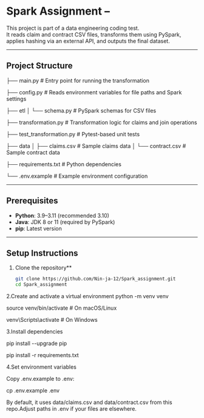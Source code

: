 # Spark Assignment –

This project is part of a data engineering coding test.  
It reads claim and contract CSV files, transforms them using PySpark,  
applies hashing via an external API, and outputs the final dataset.

---

## Project Structure
├── main.py # Entry point for running the transformation


├── config.py # Reads environment variables for file paths and Spark settings

├── etl
│ └── schema.py # PySpark schemas for CSV files

├── transformation.py # Transformation logic for claims and join operations

├── test_transformation.py # Pytest-based unit tests

├── data
│ ├── claims.csv # Sample claims data
│ └── contract.csv # Sample contract data

├── requirements.txt # Python dependencies

└── .env.example # Example environment configuration

---

##  Prerequisites

- **Python**: 3.9–3.11 (recommended 3.10)
- **Java**: JDK 8 or 11 (required by PySpark)
- **pip**: Latest version

---

## Setup Instructions

1. Clone the repository**
   ```bash
   git clone https://github.com/Nin-ja-12/Spark_assignment.git
   cd Spark_assignment

2.Create and activate a virtual environment
python -m venv venv

source venv/bin/activate   # On macOS/Linux

venv\Scripts\activate      # On Windows

3.Install dependencies

pip install --upgrade pip

pip install -r requirements.txt

4.Set environment variables

Copy .env.example to .env:

cp .env.example .env

By default, it uses data/claims.csv and data/contract.csv from this repo.Adjust paths in .env if your files are elsewhere.
